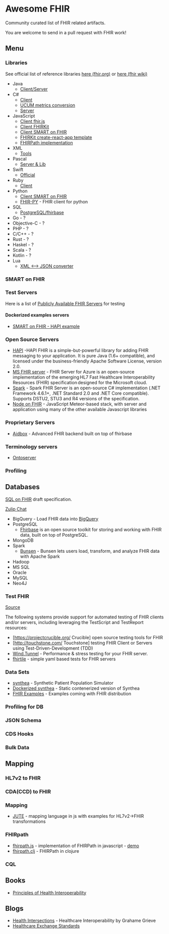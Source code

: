 # Awesome FHIR

Community curated list of FHIR related artifacts.

You are welcome to send in a pull request with FHIR work!

## Menu

### Libraries

See official list of reference libraries
[here (fhir.org)](https://www.hl7.org/fhir/downloads.html) or
[here (fhir wiki)](http://wiki.hl7.org/index.php?title=Open_Source_FHIR_implementations)

* Java
  * [Client/Server](http://jamesagnew.github.io/hapi-fhir/)
* C#
  * [Client](https://github.com/FirelyTeam/fhir-net-api)
  * [UCUM metrics conversion](https://github.com/FirelyTeam/Fhir.Metrics)
  * [Server](https://github.com/FirelyTeam/spark)
* JavaScript
  * [Client fhir.js](https://github.com/FHIR/fhir.js)
  * [Client FHIRKit](https://www.npmjs.com/package/fhir-kit-client)
  * [Client SMART on FHIR](https://github.com/smart-on-fhir/client-js)
  * [FHIRKit create-react-app template](https://github.com/Vermonster/fhir-kit-create-react)
  * [FHIRPath implementation](https://github.com/hl7/fhirpath.js/)
* XML
  * [Tools](https://www.hl7.org/fhir/fhir-3.0.1-XMLTools-0.01.zip)
* Pascal
  * [Server & Lib](http://github.com/grahamegrieve/fhirserver)
* Swift
  * [Official](https://github.com/smart-on-fhir/Swift-FHIR)
* Ruby
  * [Client](https://github.com/fhir-crucible/fhir_client)
* Python
  * [Client SMART on FHIR](https://github.com/smart-on-fhir/client-py)
  * [FHIR-PY](https://github.com/beda-software/fhir-py) - FHIR client for python
* SQL
  * [PostgreSQL/fhirbase](https://www.health-samurai.io/fhirbase)
* Go - ?
* Objective-C - ?
* PHP - ?
* C/C++ - ?
* Rust - ?
* Haskel - ?
* Scala - ?
* Kotlin - ?
* Lua
  * [XML ⟷ JSON converter](https://github.com/vadi2/fhir-formats)

### SMART on FHIR

### Test Servers

Here is a list of [Publicly  Available FHIR Servers](http://wiki.hl7.org/index.php?title=Publicly_Available_FHIR_Servers_for_testing) for testing

#### Dockerized examples servers

* [SMART on FHIR - HAPI example](https://github.com/smart-on-fhir/hapi)

### Open Source Servers

* [HAPI](http://hapifhir.io/) -HAPI FHIR is a simple-but-powerful library for adding FHIR messaging to your application. It is pure Java (1.6+ compatible), and licensed under the business-friendly Apache Software License, version 2.0.
* [MS FHIR server](https://github.com/microsoft/fhir-server) - FHIR Server for Azure is an open-source implementation of the emerging HL7 Fast Healthcare Interoperability Resources (FHIR) specification designed for the Microsoft cloud.
* [Spark](https://github.com/firelyTeam/spark) - Spark FHIR Server is an open-source C# implementation (.NET Framework 4.6.1+, .NET Standard 2.0 and .NET Core compatible). Supports DSTU2, STU3 and R4 versions of the specification.
* [Node on FHIR](https://github.com/symptomatic/node-on-fhir) - JavaScript Meteor-based stack, with server and application using many of the other available Javascript libraries

### Proprietary Servers

* [Aidbox](https://www.health-samurai.io/aidbox) - Advanced FHIR backend built on top of fhirbase

### Terminology servers

* [Ontoserver](https://ontoserver.csiro.au)

### Profiling

## Databases

[SQL on FHIR](https://github.com/FHIR/sql-on-fhir/blob/master/sql-on-fhir.md) draft specification. 

[Zulip Chat](https://chat.fhir.org/#narrow/stream/179219-analytics-on.20FHIR)

* BigQuery - Load FHIR data into [BigQuery](https://github.com/fhir-fuel/fhir-storage-and-analytics-track/tree/master/bigquery)
* PostgreSQL
  * [Fhirbase](https://www.health-samurai.io/fhirbase) is an open source toolkit for storing and working with FHIR data, built on top of PostgreSQL.
* MongoDB
* Spark
  * [Bunsen](https://github.com/cerner/bunsen) - Bunsen lets users load, transform, and analyze FHIR data with Apache Spark
* Hadoop
* MS SQL
* Oracle
* MySQL
* Neo4J

### Test FHIR

[Source](http://wiki.hl7.org/index.php?title=FHIR_Testing_Platforms)

The following systems provide support for automated testing of FHIR clients and/or servers, including leveraging the TestScript and TestReport resources:

* [https://projectcrucible.org/ Crucible] open source testing tools for FHIR
* [http://touchstone.com/ Touchstone] testing FHIR Client or Servers using Test-Driven-Development (TDD)
* [Wind.Tunnel](https://github.com/FirelyTeam/Wind.Tunnel) - Performance & stress testing for your FHIR server.
* [fhirtile](https://github.com/HealthSamurai/fhirtile) - simple yaml based tests for FHIR servers

### Data Sets

* [synthea](https://github.com/synthetichealth/synthea) - Synthetic Patient Population Simulator
* [Dockerized synthea](https://github.com/smart-on-fhir/synthea) - Static contenerized version of Synthea
* [FHIR Examples](https://www.hl7.org/fhir/downloads.html) - Examples coming with FHIR distribution

### Profiling for DB

### JSON Schema

### CDS Hooks

### Bulk Data

## Mapping

### HL7v2 to FHIR

### CDA(CCD) to FHIR

### Mapping

* [JUTE](https://github.com/HealthSamurai/jute.js) - mapping language in js with examples for HL7v2->FHIR transformations

### FHIRpath

* [fhirpath.js](https://github.com/hl7/fhirpath.js/) - implementation of FHIRPath in javascript - [demo](https://hl7.github.io/fhirpath.js/)
* [fhirpath.clj](https://github.com/HealthSamurai/fhirpath.clj) - FHIRPath in clojure

### CQL

## Books

* [Principles of Health Interoperability](https://www.springer.com/gp/book/9783319303680)

## Blogs

* [Health Intersections](http://www.healthintersections.com.au/) - Healthcare Interoperability by Grahame Grieve
* [Healthcare Exchange Standards](https://healthcaresecprivacy.blogspot.com/)

